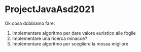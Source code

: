 # ProjectJavaAsd2021

Ok cosa dobbiamo fare:

1. Implementare algoritmo per dare valore euristico alle foglie
2. Implementare una ricerca minacce?
3. Implementare algoritmo per scegliere la mossa migliore
